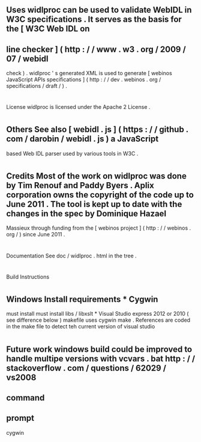 #
Uses
widlproc
can
be
used
to
validate
WebIDL
in
W3C
specifications
.
It
serves
as
the
basis
for
the
[
W3C
Web
IDL
on
-
line
checker
]
(
http
:
/
/
www
.
w3
.
org
/
2009
/
07
/
webidl
-
check
)
.
widlproc
'
s
generated
XML
is
used
to
generate
[
webinos
JavaScript
APIs
specifications
]
(
http
:
/
/
dev
.
webinos
.
org
/
specifications
/
draft
/
)
.
#
License
widlproc
is
licensed
under
the
Apache
2
License
.
#
Others
See
also
[
webidl
.
js
]
(
https
:
/
/
github
.
com
/
darobin
/
webidl
.
js
)
a
JavaScript
-
based
Web
IDL
parser
used
by
various
tools
in
W3C
.
#
Credits
Most
of
the
work
on
widlproc
was
done
by
Tim
Renouf
and
Paddy
Byers
.
Aplix
corporation
owns
the
copyright
of
the
code
up
to
June
2011
.
The
tool
is
kept
up
to
date
with
the
changes
in
the
spec
by
Dominique
Hazael
-
Massieux
through
funding
from
the
[
webinos
project
]
(
http
:
/
/
webinos
.
org
/
)
since
June
2011
.
#
Documentation
See
doc
/
widlproc
.
html
in
the
tree
.
#
Build
Instructions
#
#
Windows
Install
requirements
*
Cygwin
-
must
install
must
install
libs
/
libxslt
*
Visual
Studio
express
2012
or
2010
(
see
difference
below
)
makefile
uses
cygwin
make
.
References
are
coded
in
the
make
file
to
detect
teh
current
version
of
visual
studio
#
Future
work
windows
build
could
be
improved
to
handle
multipe
versions
with
vcvars
.
bat
http
:
/
/
stackoverflow
.
com
/
questions
/
62029
/
vs2008
-
command
-
prompt
-
cygwin
